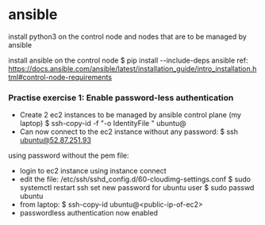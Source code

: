 # ansible

install python3 on the control node and nodes that are to be managed by ansible

install ansible on the control node
$ pip install --include-deps ansible
ref: https://docs.ansible.com/ansible/latest/installation_guide/intro_installation.html#control-node-requirements

### Practise exercise 1: Enable password-less authentication
- Create 2 ec2 instances to be managed by ansible control plane (my laptop)
$ ssh-copy-id -f "-o IdentityFile <PATH TO PEM FILE>" ubuntu@<INSTANCE-PUBLIC-IP>
- Can now connect to the ec2 instance without any password:
$ ssh ubuntu@52.87.251.93

using password without the pem file:
- login to ec2 instance using instance connect 
- edit the file: /etc/ssh/sshd_config.d/60-cloudimg-settings.conf
$ sudo systemctl restart ssh
set new password for ubuntu user
$ sudo passwd ubuntu 
- from laptop: $ ssh-copy-id ubuntu@\<public-ip-of-ec2>
- passwordless authentication now enabled
